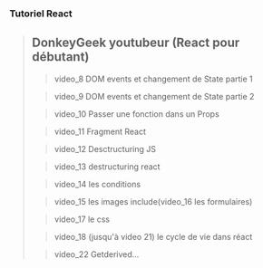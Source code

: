 ### Tutoriel React

> ## DonkeyGeek youtubeur (React pour débutant)
>
>> video_8 DOM events et changement de State partie 1
>
>> video_9 DOM events et changement de State partie 2
>
>> video_10 Passer une fonction dans un Props
>
>> video_11 Fragment React
>
>> video_12 Desctructuring JS
>
>> video_13 destructuring react
>
>> video_14 les conditions
>
>> video_15 les images include(video_16 les formulaires)
>
>> video_17 le css
>
>> video_18 (jusqu'à video 21) le cycle de vie dans réact
>
>> video_22 Getderived...  